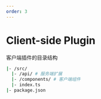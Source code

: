 ```yaml
---
order: 3
---
```


# Client-side Plugin

客户端插件的目录结构

```bash
|- /src/
  |- /api/ # 服务端扩展
  |- /components/ # 客户端组件
  |- index.ts
|- package.json
```

